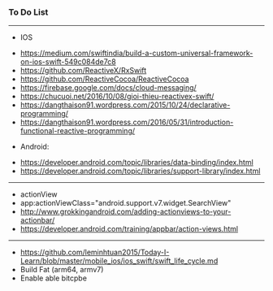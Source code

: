 ### To Do List
 
----------------
* IOS
- https://medium.com/swiftindia/build-a-custom-universal-framework-on-ios-swift-549c084de7c8
- https://github.com/ReactiveX/RxSwift
- https://github.com/ReactiveCocoa/ReactiveCocoa
- https://firebase.google.com/docs/cloud-messaging/
- https://chucuoi.net/2016/10/08/gioi-thieu-reactivex-swift/
- https://dangthaison91.wordpress.com/2015/10/24/declarative-programming/
- https://dangthaison91.wordpress.com/2016/05/31/introduction-functional-reactive-programming/

* Android:

- https://developer.android.com/topic/libraries/data-binding/index.html
- https://developer.android.com/topic/libraries/support-library/index.html

------------------------

* actionView
* app:actionViewClass="android.support.v7.widget.SearchView"
* http://www.grokkingandroid.com/adding-actionviews-to-your-actionbar/
* https://developer.android.com/training/appbar/action-views.html


----------------------------


* https://github.com/leminhtuan2015/Today-I-Learn/blob/master/mobile_ios/ios_swift/swift_life_cycle.md
* Build Fat (arm64, armv7)
* Enable able bitcpbe
